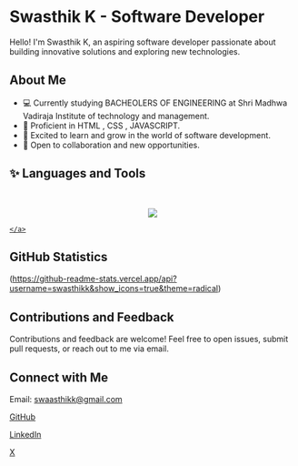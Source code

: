 # Swasthik K - Software Developer



Hello! I'm Swasthik K, an aspiring software developer passionate about building innovative solutions and exploring new technologies.

## About Me
- 💻 Currently studying BACHEOLERS OF ENGINEERING at Shri Madhwa Vadiraja Institute of technology and management.
- 🚀 Proficient in HTML , CSS , JAVASCRIPT.
- 🌱 Excited to learn and grow in the world of software development.
- 💬 Open to collaboration and new opportunities.
## ✨ Languages and Tools
<br>
<div> 
  <p align="center">
    <a href="https://skillicons.dev">
      <img src="https://skillicons.dev/icons?i=html,css,bootstrap,js,figma,git,C" />
    </a>
    <a href="https://skillicons.dev">
      
    </a>
  </p>
</div>

<p align="center">

  </a>
</p>

## GitHub Statistics
(https://github-readme-stats.vercel.app/api?username=swasthikk&show_icons=true&theme=radical)

## Contributions and Feedback
Contributions and feedback are welcome! Feel free to open issues, submit pull requests, or reach out to me via email.

## Connect with Me

Email: swaasthikk@gmail.com

[GitHub](https://github.com/swasthikk)

[LinkedIn](https://www.linkedin.com/in/swasthik-k-046719244?utm_source=share&utm_campaign=share_via&utm_content=profile&utm_medium=android_app)

[X](https://x.com/Swasthi31403605?t=kNwRHtfhhCFxckbKX5vP0A&s=09)
